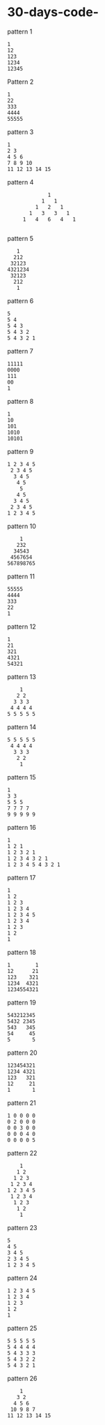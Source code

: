# 30-days-code-

pattern 1

```
1
12
123
1234
12345
```
Pattern 2

```
1
22
333
4444
55555
```
pattern 3

```
1
2 3
4 5 6
7 8 9 10
11 12 13 14 15
```
pattern 4
```
             1
           1   1
         1   2   1
       1   3   3   1
     1   4   6   4   1
     
```

pattern 5

```
   1
  212
 32123
4321234
 32123
  212
   1
```
pattern 6
```
5 
5 4 
5 4 3 
5 4 3 2 
5 4 3 2 1
```
pattern 7

```
11111
0000
111
00
1
```
pattern 8

```
1
10
101
1010
10101
```
pattern 9
```
1 2 3 4 5 
 2 3 4 5 
  3 4 5 
   4 5 
    5 
   4 5 
  3 4 5 
 2 3 4 5 
1 2 3 4 5
```

pattern 10
```
    1
   232
  34543
 4567654
567898765
```
pattern 11
```
55555
4444
333
22
1
```
pattern 12
```
1
21
321
4321
54321
```
pattern 13
```
    1 
   2 2 
  3 3 3 
 4 4 4 4 
5 5 5 5 5
```
pattern 14
```
5 5 5 5 5 
 4 4 4 4 
  3 3 3 
   2 2 
    1 
```
pattern 15
```
1 
3 3 
5 5 5 
7 7 7 7 
9 9 9 9 9 
```
pattern 16
```
1 
1 2 1 
1 2 3 2 1 
1 2 3 4 3 2 1 
1 2 3 4 5 4 3 2 1
```
pattern 17
```
1 
1 2 
1 2 3 
1 2 3 4 
1 2 3 4 5 
1 2 3 4 
1 2 3 
1 2 
1 
```
pattern 18
```
1        1
12      21
123    321
1234  4321
1234554321
```
pattern 19
```
543212345
5432 2345
543   345
54     45
5       5
```
pattern 20
```
123454321
1234 4321
123   321
12     21
1       1
```
pattern 21
```
1 0 0 0 0 
0 2 0 0 0 
0 0 3 0 0 
0 0 0 4 0 
0 0 0 0 5 
```
pattern 22
```
    1 
   1 2 
  1 2 3 
 1 2 3 4 
1 2 3 4 5 
 1 2 3 4 
  1 2 3 
   1 2 
    1
```
pattern 23
```
5 
4 5 
3 4 5 
2 3 4 5 
1 2 3 4 5 
```
pattern 24
```
1 2 3 4 5 
1 2 3 4 
1 2 3 
1 2 
1
```
pattern 25
```
5 5 5 5 5 
5 4 4 4 4 
5 4 3 3 3 
5 4 3 2 2 
5 4 3 2 1 
```
pattern 26
```
    1 
   3 2 
  4 5 6 
 10 9 8 7 
11 12 13 14 15 
```
 
